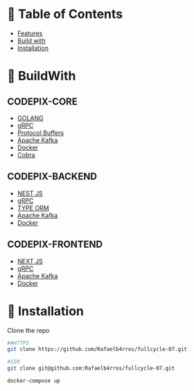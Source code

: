 # :pushpin: Table of Contents

- [Features](#rocket-features)
- [Build with](#construction_worker-BuildWith)
- [Installation](#construction_worker-installation)

# :construction_worker: BuildWith

## CODEPIX-CORE

- [GOLANG](https://go.dev/)
- [gRPC](https://grpc.io/)
- [Protocol Buffers](https://developers.google.com/protocol-buffers)
- [Apache Kafka](https://kafka.apache.org/)
- [Docker](https://www.docker.com/)
- [Cobra](https://github.com/spf13/cobra)

## CODEPIX-BACKEND

- [NEST JS](https://go.dev/)
- [gRPC](https://grpc.io/)
- [TYPE ORM](https://developers.google.com/protocol-buffers)
- [Apache Kafka](https://kafka.apache.org/)
- [Docker](https://www.docker.com/)

## CODEPIX-FRONTEND

- [NEXT JS](https://go.dev/)
- [gRPC](https://grpc.io/)
- [Apache Kafka](https://kafka.apache.org/)
- [Docker](https://www.docker.com/)

# :construction_worker: Installation

Clone the repo

```bash
##HTTPS
git clone https://github.com/Rafaelb4rros/fullcycle-07.git

#SSH
git clone git@github.com:Rafaelb4rros/fullcycle-07.git
```

```bash
docker-compose up
```
